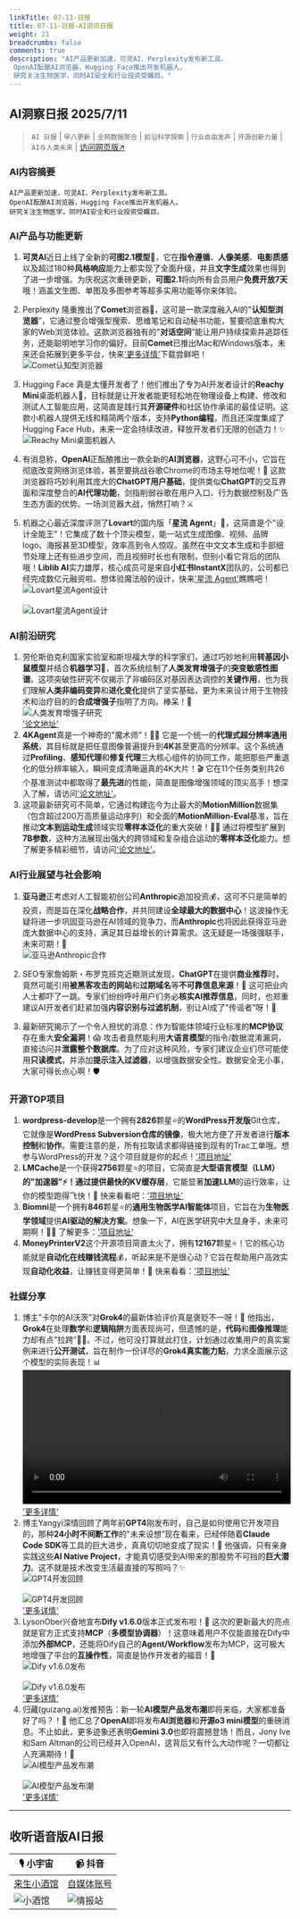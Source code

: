 ```yaml
---
linkTitle: 07-11-日报
title: 07-11-日报-AI资讯日报
weight: 21
breadcrumbs: false
comments: true
description: "AI产品更新加速，可灵AI、Perplexity发布新工具。 OpenAI酝酿AI浏览器，Hugging Face推出开发机器人。 研究关注生物医学，同时AI安全和行业投资受瞩目。"
---
```


## AI洞察日报 2025/7/11

>  `AI 日报` | `早八更新` | `全网数据聚合` | `前沿科学探索` | `行业自由发声` | `开源创新力量` | `AI与人类未来` | [访问网页版↗️](https://ai.hubtoday.app/)



### **AI内容摘要**

```
AI产品更新加速，可灵AI、Perplexity发布新工具。
OpenAI酝酿AI浏览器，Hugging Face推出开发机器人。
研究关注生物医学，同时AI安全和行业投资受瞩目。
```



### **AI产品与功能更新**
1.  **可灵AI**近日上线了全新的**可图2.1模型**🎉，它在**指令遵循**、**人像美感**、**电影质感**以及超过180种**风格响应**能力上都实现了全面升级，并且**文字生成**效果也得到了进一步增强。为庆祝这次重磅更新，**可图2.1**将向所有会员用户**免费开放7天**哦！涵盖文生图、单图及多图参考等超多实用功能等你来体验。
2.  Perplexity 隆重推出了**Comet**浏览器🚀，这可是一款深度融入AI的"**认知型浏览器**”，它通过整合增强型搜索、思维笔记和自动秘书功能，誓要彻底重构大家的Web浏览体验。这款浏览器独有的"**对话空间**”能让用户持续探索并追踪任务，还能聪明地学习你的偏好。目前**Comet**已推出Mac和Windows版本，未来还会拓展到更多平台，快来['更多详情'](https://comet.perplexity.ai/)下载尝鲜吧！
    <br/> ![Comet认知型浏览器](https://cdn.jsdmirror.com/gh/justlovemaki/imagehub@main/images/2025/07/news_01k022knb7f9mbh41ha5t5rz6e.avif) <br/>
3.  Hugging Face 真是太懂开发者了！他们推出了专为AI开发者设计的**Reachy Mini**桌面机器人🤖，目标就是让开发者能更轻松地在物理设备上构建、修改和测试人工智能应用，这简直是践行其**开源硬件**和社区协作承诺的最佳证明。这款小机器人提供无线和精简两个版本，支持**Python编程**，而且还深度集成了Hugging Face Hub，未来一定会持续改进，释放开发者们无限的创造力！✨
    <br/> ![Reachy Mini桌面机器人](https://cdn.jsdmirror.com/gh/justlovemaki/imagehub@main/images/2025/07/news_01k022kpvze1c9ftnbd16tqg0a.avif) <br/>
4.  有消息称，**OpenAI**正酝酿推出一款全新的**AI浏览器**，这野心可不小，它旨在彻底改变网络浏览体验，甚至要挑战谷歌Chrome的市场主导地位呢！💪 这款浏览器将巧妙利用其庞大的**ChatGPT用户基础**，提供类似**ChatGPT**的交互界面和深度整合的**AI代理功能**，剑指削弱谷歌在用户入口、行为数据控制及广告生态方面的优势。一场浏览器大战，悄然打响？⚔️

5.  机器之心最近深度评测了**Lovart**的国内版「**星流 Agent**」🎨，这简直是个"设计全能王”！它集成了数十个顶尖模型，能一站式生成图像、视频、品牌logo、海报甚至3D模型，效率高到令人惊叹。虽然在中文文本生成和手部细节处理上还有些进步空间，而且视频时长也有限制，但别小看它背后的团队哦！**Liblib AI**实力雄厚，核心成员可是来自**小红书InstantX**团队的，公司都已经完成数亿元融资啦。想体验魔法般的设计，快来['星流 Agent'](https://www.xingliu.art/)瞧瞧吧！
    <br/> ![Lovart星流Agent设计](https://cdn.jsdmirror.com/gh/justlovemaki/imagehub@main/images/2025/07/news_01k022kr4jfctv10c6ejjzqweh.avif) <br/>
    <br/> ![Lovart星流Agent设计](https://cdn.jsdmirror.com/gh/justlovemaki/imagehub@main/images/2025/07/news_01k022ksr9fgnshdf2bp24xxvp.avif) <br/>

### **AI前沿研究**
1.  劳伦斯伯克利国家实验室和斯坦福大学的科学家们，通过巧妙地利用**转基因小鼠模型**并结合**机器学习**🔬，首次系统绘制了**人类发育增强子**的**突变敏感性图谱**。这项突破性研究不仅揭示了非编码区对基因表达调控的**关键作用**，也为我们理解**人类非编码变异**和**进化变化**提供了坚实基础，更为未来设计用于生物技术和治疗目的的**合成增强子**指明了方向。棒呆！👏
    <br/> ![人类发育增强子研究](https://cdn.jsdmirror.com/gh/justlovemaki/imagehub@main/images/2025/07/news_01k022kv8ve3xs6jzncvn13wvv.avif) <br/> ['论文地址'](https://www.nature.com/articles/s41586-025-09182-w)
2.  **4KAgent**真是一个神奇的"魔术师”！🧙‍♂️ 它是一个统一的**代理式超分辨率通用系统**，其目标就是把任意图像普遍提升到**4K**甚至更高的分辨率。这个系统通过**Profiling**、**感知代理**和**修复代理**三大核心组件的协同工作，能把那些严重退化的低分辨率输入，瞬间变成清晰逼真的4K大片！🎬 它在11个任务类别共26个基准测试中都取得了**最先进**的性能，简直是图像增强领域的顶尖高手！想深入了解，请访问['论文地址'](https://arxiv.org/abs/2507.07105)。
3.  这项最新研究可不简单，它通过构建迄今为止最大的**MotionMillion**数据集（包含超过200万高质量运动序列）和全面的**MotionMillion-Eval**基准，旨在推动**文本到运动生成**领域实现**零样本泛化**的重大突破！🤸‍♀️ 通过将模型扩展到**7B参数**，这种方法展现出强大的跨领域和复杂组合运动的**零样本泛化**能力。想了解更多精彩细节，请访问['论文地址'](https://arxiv.org/abs/2507.07095)。

### **AI行业展望与社会影响**
1.  **亚马逊**正考虑对人工智能初创公司**Anthropic**追加投资💰，这可不只是简单的投资，而是旨在深化**战略合作**，并共同建设**全球最大的数据中心**！这波操作无疑将进一步巩固亚马逊在AI领域的竞争力，而**Anthropic**也将因此获得亚马逊庞大数据中心的支持，满足其日益增长的计算需求。这无疑是一场强强联手，未来可期！🤝
    <br/> ![亚马逊Anthropic合作](https://cdn.jsdmirror.com/gh/justlovemaki/imagehub@main/images/2025/07/news_01k022kwn8e64s05rt08pmc4f7.avif) <br/>
2.  SEO专家詹姆斯・布罗克班克近期测试发现，**ChatGPT**在提供**商业推荐**时，竟然可能引用**被黑客攻击的网站**和**过期域名**等**不可靠信息来源**！🚨 这可把业内人士都吓了一跳。专家们纷纷呼吁用户们务必**核实AI推荐信息**，同时，也郑重建议AI开发者们赶紧加强**内容识别与过滤机制**，别让AI成了"传谣者”呀！🤔

3.  最新研究揭示了一个令人担忧的消息：作为智能体领域行业标准的**MCP协议**存在重大**安全漏洞**！😱 攻击者竟然能利用**大语言模型**的指令/数据混淆漏洞，直接访问并**泄露整个数据库**。为了应对这种风险，专家们建议企业们尽可能使用**只读模式**，并添加**提示注入过滤器**，以增强数据安全性。数据安全无小事，大家可得长点心啊！🛡️


### **开源TOP项目**
1.  **wordpress-develop**是一个拥有**2826**颗星⭐的**WordPress开发版**Git仓库，它就像是**WordPress Subversion仓库的镜像**，极大地方便了开发者进行**版本控制**和**协作**。需要注意的是，所有拉取请求都得链接到现有的Trac工单哦。想参与WordPress的开发？这个项目就是你的起点！['项目地址'](https://github.com/WordPress/wordpress-develop)
2.  **LMCache**是一个获得**2756**颗星⭐的项目，它简直是**大型语言模型（LLM）**的"加速器”⚡！通过提供**最快的KV缓存层**，它能显著**加速LLM**的运行效率，让你的模型跑得飞快！🚀 快来看看吧：['项目地址'](https://github.com/LMCache/LMCache)
3.  **Biomni**是一个拥有**846**颗星⭐的**通用生物医学AI智能体**项目，它旨在为**生物医学领域**提供**AI驱动的解决方案**。想象一下，AI在医学研究中大显身手，未来可期啊！🧬🧠 了解更多：['项目地址'](https://github.com/snap-stanford/Biomni)
4.  **MoneyPrinterV2**这个开源项目简直太火了，拥有**12167**颗星⭐！它的核心功能就是**自动化在线赚钱流程**💰，听起来是不是很心动？它旨在帮助用户高效实现**自动化收益**，让赚钱变得更简单！🤖 快来看看：['项目地址'](https://github.com/FujiwaraChoki/MoneyPrinterV2)

### **社媒分享**
1.  博主"卡尔的AI沃茨”对**Grok4**的最新体验评价真是褒贬不一呀！🤨 他指出，**Grok4**在处理**数学**和**逻辑陷阱**方面表现尚可，但遗憾的是，**代码**和**图像推理**能力却有点"拉跨”🤦‍♂️。不过，他可没打算就此打住，计划通过收集用户的真实案例来进行**公开测试**，旨在制作一份详尽的**Grok4真实能力贴**，力求全面展示这个模型的实际表现！📊
    <video src="https://cdn.jsdmirror.com/gh/justlovemaki/imagehub@main/images/2025/07/news_01k022kz0zfk0s431ft35a7mth.mp4" controls="controls" width="100%"></video> ['更多详情'](https://x.com/aiwarts/status/1943311349737480539)
2.  博主Yangyi深情回顾了两年前**GPT4**刚发布时，自己是如何使用它开发项目的，那种**24小时不间断工作**的"未来设想”现在看来，已经伴随着**Claude Code SDK**等工具的巨大进步，真真切切地变成了现实！🤯 他强调，只有亲身实践这些**AI Native Project**，才能真切感受到AI带来的那股势不可挡的**巨大潜力**。这不就是技术改变生活最直接的写照吗？✨
    <br/> ![GPT4开发回顾](https://cdn.jsdmirror.com/gh/justlovemaki/imagehub@main/images/2025/07/news_01k022m0pfe5kv2gfascwgz8yv.avif) <br/>
    <br/> ![GPT4开发回顾](https://cdn.jsdmirror.com/gh/justlovemaki/imagehub@main/images/2025/07/news_01k022m2g7exrr1ev0vycdpfen.avif) <br/> ['更多详情'](https://x.com/Yangyixxxx/status/1943304406897954865)
3.  LysonOber兴奋地宣布**Dify v1.6.0**版本正式发布啦！🥳 这次的更新最大的亮点就是官方正式支持**MCP**（**多模型协调器**）！这意味着用户不仅能直接在Dify中添加**外部MCP**，还能将Dify自己的**Agent/Workflow**发布为MCP，这可极大地增强了平台的**互操作性**，简直是协作开发者的福音！🔗
    <br/> ![Dify v1.6.0发布](https://cdn.jsdmirror.com/gh/justlovemaki/imagehub@main/images/2025/07/news_01k022m4jwe1qb4ys43cr9fqk4.avif) <br/>
    <br/> ![Dify v1.6.0发布](https://cdn.jsdmirror.com/gh/justlovemaki/imagehub@main/images/2025/07/news_01k022m6j5e1nbq8pwfd4z7n5w.avif) <br/> ['更多详情'](https://x.com/lyson_ober/status/1943252778966499637)
4.  归藏(guizang.ai)发推预告：新一轮**AI模型产品发布潮**即将来临，大家都准备好了吗？！🤩 他汇总了**OpenAI**即将发布**AI浏览器**和**开源o3 mini模型**的重磅消息。不止如此，更多迹象还表明**Gemini 3.0**也即将震撼登场！而且，Jony Ive和Sam Altman的公司已经并入OpenAI，这背后又有什么大动作呢？一切都让人充满期待！📢
    <br/> ![AI模型产品发布潮](https://cdn.jsdmirror.com/gh/justlovemaki/imagehub@main/images/2025/07/news_01k022m8ksez286yzw29801j79.avif) <br/>
    <br/> ![AI模型产品发布潮](https://cdn.jsdmirror.com/gh/justlovemaki/imagehub@main/images/2025/07/news_01k022mangembrxy53k0an8z6s.avif) <br/> ['更多详情'](https://x.com/op7418/status/1943139745451884901)

---

## **收听语音版AI日报**

| 🎙️ **小宇宙** | 📹 **抖音** |
| --- | --- |
| [来生小酒馆](https://www.xiaoyuzhoufm.com/podcast/683c62b7c1ca9cf575a5030e)  |   [自媒体账号](https://www.douyin.com/user/MS4wLjABAAAAwpwqPQlu38sO38VyWgw9ZjDEnN4bMR5j8x111UxpseHR9DpB6-CveI5KRXOWuFwG)| 
| ![小酒馆](https://cdn.jsdmirror.com/gh/justlovemaki/imagehub@main/logo/f959f7984e9163fc50d3941d79a7f262.md.png) | ![情报站](https://cdn.jsdmirror.com/gh/justlovemaki/imagehub@main/logo/7fc30805eeb831e1e2baa3a240683ca3.md.png) |

    
